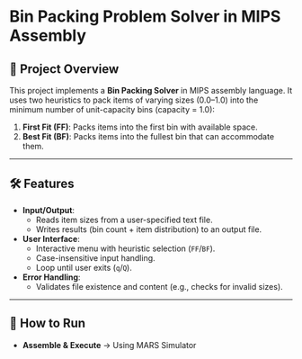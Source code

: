 # Bin Packing Problem Solver in MIPS Assembly

## 📌 Project Overview
This project implements a **Bin Packing Solver** in MIPS assembly language. It uses two heuristics to pack items of varying sizes (0.0–1.0) into the minimum number of unit-capacity bins (capacity = 1.0):
1. **First Fit (FF)**: Packs items into the first bin with available space.  
2. **Best Fit (BF)**: Packs items into the fullest bin that can accommodate them.  

---

## 🛠 Features
- **Input/Output**:  
  - Reads item sizes from a user-specified text file.  
  - Writes results (bin count + item distribution) to an output file.  
- **User Interface**:  
  - Interactive menu with heuristic selection (`FF`/`BF`).  
  - Case-insensitive input handling.  
  - Loop until user exits (`q`/`Q`).  
- **Error Handling**:  
  - Validates file existence and content (e.g., checks for invalid sizes).  

---

## 🚀 How to Run
- **Assemble & Execute**  -> Using MARS Simulator
